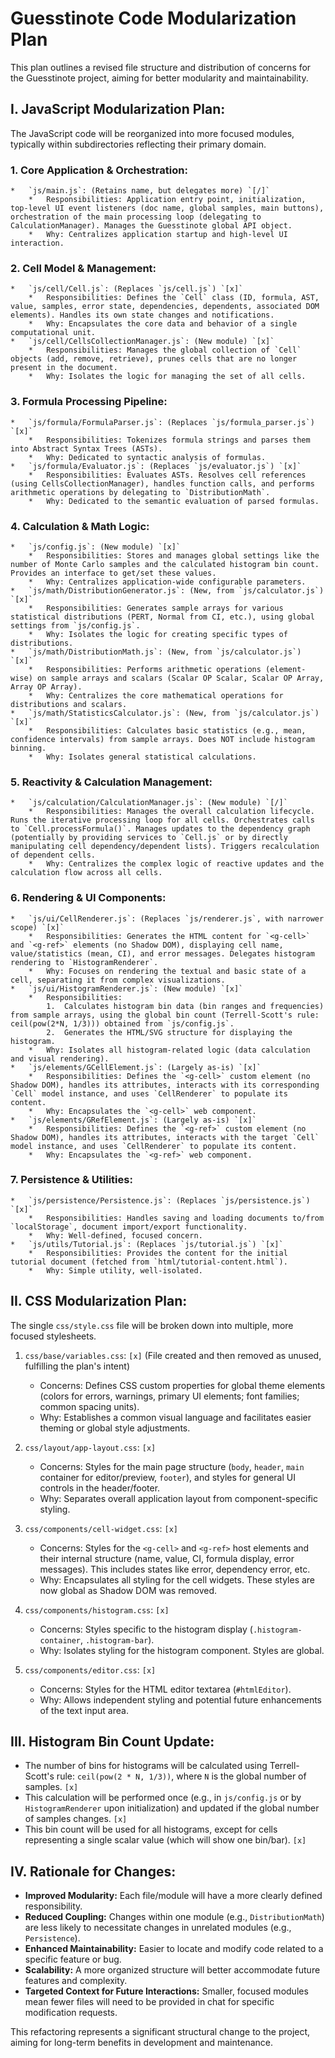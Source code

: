 # Guesstinote Code Modularization Plan

This plan outlines a revised file structure and distribution of concerns for
the Guesstinote project, aiming for better modularity and maintainability.

## I. JavaScript Modularization Plan:

The JavaScript code will be reorganized into more focused modules,
typically within subdirectories reflecting their primary domain.

### 1.  Core Application & Orchestration:
    *   `js/main.js`: (Retains name, but delegates more) `[/]`
        *   Responsibilities: Application entry point, initialization, top-level UI event listeners (doc name, global samples, main buttons), orchestration of the main processing loop (delegating to CalculationManager). Manages the Guesstinote global API object.
        *   Why: Centralizes application startup and high-level UI interaction.

### 2.  Cell Model & Management:
    *   `js/cell/Cell.js`: (Replaces `js/cell.js`) `[x]`
        *   Responsibilities: Defines the `Cell` class (ID, formula, AST, value, samples, error state, dependencies, dependents, associated DOM elements). Handles its own state changes and notifications.
        *   Why: Encapsulates the core data and behavior of a single computational unit.
    *   `js/cell/CellsCollectionManager.js`: (New module) `[x]`
        *   Responsibilities: Manages the global collection of `Cell` objects (add, remove, retrieve), prunes cells that are no longer present in the document.
        *   Why: Isolates the logic for managing the set of all cells.

### 3.  Formula Processing Pipeline:
    *   `js/formula/FormulaParser.js`: (Replaces `js/formula_parser.js`) `[x]`
        *   Responsibilities: Tokenizes formula strings and parses them into Abstract Syntax Trees (ASTs).
        *   Why: Dedicated to syntactic analysis of formulas.
    *   `js/formula/Evaluator.js`: (Replaces `js/evaluator.js`) `[x]`
        *   Responsibilities: Evaluates ASTs. Resolves cell references (using CellsCollectionManager), handles function calls, and performs arithmetic operations by delegating to `DistributionMath`.
        *   Why: Dedicated to the semantic evaluation of parsed formulas.

### 4.  Calculation & Math Logic:
    *   `js/config.js`: (New module) `[x]`
        *   Responsibilities: Stores and manages global settings like the number of Monte Carlo samples and the calculated histogram bin count. Provides an interface to get/set these values.
        *   Why: Centralizes application-wide configurable parameters.
    *   `js/math/DistributionGenerator.js`: (New, from `js/calculator.js`) `[x]`
        *   Responsibilities: Generates sample arrays for various statistical distributions (PERT, Normal from CI, etc.), using global settings from `js/config.js`.
        *   Why: Isolates the logic for creating specific types of distributions.
    *   `js/math/DistributionMath.js`: (New, from `js/calculator.js`) `[x]`
        *   Responsibilities: Performs arithmetic operations (element-wise) on sample arrays and scalars (Scalar OP Scalar, Scalar OP Array, Array OP Array).
        *   Why: Centralizes the core mathematical operations for distributions and scalars.
    *   `js/math/StatisticsCalculator.js`: (New, from `js/calculator.js`) `[x]`
        *   Responsibilities: Calculates basic statistics (e.g., mean, confidence intervals) from sample arrays. Does NOT include histogram binning.
        *   Why: Isolates general statistical calculations.

### 5.  Reactivity & Calculation Management:
    *   `js/calculation/CalculationManager.js`: (New module) `[/]`
        *   Responsibilities: Manages the overall calculation lifecycle. Runs the iterative processing loop for all cells. Orchestrates calls to `Cell.processFormula()`. Manages updates to the dependency graph (potentially by providing services to `Cell.js` or by directly manipulating cell dependency/dependent lists). Triggers recalculation of dependent cells.
        *   Why: Centralizes the complex logic of reactive updates and the calculation flow across all cells.

### 6.  Rendering & UI Components:
    *   `js/ui/CellRenderer.js`: (Replaces `js/renderer.js`, with narrower scope) `[x]`
        *   Responsibilities: Generates the HTML content for `<g-cell>` and `<g-ref>` elements (no Shadow DOM), displaying cell name, value/statistics (mean, CI), and error messages. Delegates histogram rendering to `HistogramRenderer`.
        *   Why: Focuses on rendering the textual and basic state of a cell, separating it from complex visualizations.
    *   `js/ui/HistogramRenderer.js`: (New module) `[x]`
        *   Responsibilities:
            1.  Calculates histogram bin data (bin ranges and frequencies) from sample arrays, using the global bin count (Terrell-Scott's rule: ceil(pow(2*N, 1/3))) obtained from `js/config.js`.
            2.  Generates the HTML/SVG structure for displaying the histogram.
        *   Why: Isolates all histogram-related logic (data calculation and visual rendering).
    *   `js/elements/GCellElement.js`: (Largely as-is) `[x]`
        *   Responsibilities: Defines the `<g-cell>` custom element (no Shadow DOM), handles its attributes, interacts with its corresponding `Cell` model instance, and uses `CellRenderer` to populate its content.
        *   Why: Encapsulates the `<g-cell>` web component.
    *   `js/elements/GRefElement.js`: (Largely as-is) `[x]`
        *   Responsibilities: Defines the `<g-ref>` custom element (no Shadow DOM), handles its attributes, interacts with the target `Cell` model instance, and uses `CellRenderer` to populate its content.
        *   Why: Encapsulates the `<g-ref>` web component.

### 7.  Persistence & Utilities:
    *   `js/persistence/Persistence.js`: (Replaces `js/persistence.js`) `[x]`
        *   Responsibilities: Handles saving and loading documents to/from `localStorage`, document import/export functionality.
        *   Why: Well-defined, focused concern.
    *   `js/utils/Tutorial.js`: (Replaces `js/tutorial.js`) `[x]`
        *   Responsibilities: Provides the content for the initial tutorial document (fetched from `html/tutorial-content.html`).
        *   Why: Simple utility, well-isolated.

## II. CSS Modularization Plan:

The single `css/style.css` file will be broken down into multiple, more focused stylesheets.

1.  `css/base/variables.css`: `[x]` (File created and then removed as unused, fulfilling the plan's intent)
    *   Concerns: Defines CSS custom properties for global theme elements (colors for errors, warnings, primary UI elements; font families; common spacing units).
    *   Why: Establishes a common visual language and facilitates easier theming or global style adjustments.

2.  `css/layout/app-layout.css`: `[x]`
    *   Concerns: Styles for the main page structure (`body`, `header`, `main` container for editor/preview, `footer`), and styles for general UI controls in the header/footer.
    *   Why: Separates overall application layout from component-specific styling.

3.  `css/components/cell-widget.css`: `[x]`
    *   Concerns: Styles for the `<g-cell>` and `<g-ref>` host elements and their internal structure (name, value, CI, formula display, error messages). This includes states like error, dependency error, etc.
    *   Why: Encapsulates all styling for the cell widgets. These styles are now global as Shadow DOM was removed.

4.  `css/components/histogram.css`: `[x]`
    *   Concerns: Styles specific to the histogram display (`.histogram-container`, `.histogram-bar`).
    *   Why: Isolates styling for the histogram component. Styles are global.

5.  `css/components/editor.css`: `[x]`
    *   Concerns: Styles for the HTML editor textarea (`#htmlEditor`).
    *   Why: Allows independent styling and potential future enhancements of the text input area.

## III. Histogram Bin Count Update:

*   The number of bins for histograms will be calculated using Terrell-Scott's rule: `ceil(pow(2 * N, 1/3))`, where `N` is the global number of samples. `[x]`
*   This calculation will be performed once (e.g., in `js/config.js` or by `HistogramRenderer` upon initialization) and updated if the global number of samples changes. `[x]`
*   This bin count will be used for all histograms, except for cells representing a single scalar value (which will show one bin/bar). `[x]`

## IV. Rationale for Changes:

*   **Improved Modularity:** Each file/module will have a more clearly defined responsibility.
*   **Reduced Coupling:** Changes within one module (e.g., `DistributionMath`) are less likely to necessitate changes in unrelated modules (e.g., `Persistence`).
*   **Enhanced Maintainability:** Easier to locate and modify code related to a specific feature or bug.
*   **Scalability:** A more organized structure will better accommodate future features and complexity.
*   **Targeted Context for Future Interactions:** Smaller, focused modules mean fewer files will need to be provided in chat for specific modification requests.

This refactoring represents a significant structural change to the project, aiming for long-term benefits in development and maintenance.
